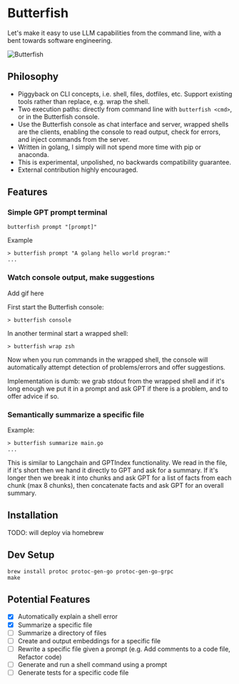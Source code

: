 # Butterfish

Let's make it easy to use LLM capabilities from the command line, with a bent towards software engineering.

<img src="https://github.com/bakks/butterfish/raw/main/assets/butterfish.png" alt="Butterfish" />

## Philosophy

- Piggyback on CLI concepts, i.e. shell, files, dotfiles, etc. Support existing tools rather than replace, e.g. wrap the shell.
- Two execution paths: directly from command line with `butterfish <cmd>`, or in the Butterfish console.
- Use the Butterfish console as chat interface and server, wrapped shells are the clients, enabling the console to read output, check for errors, and inject commands from the server.
- Written in golang, I simply will not spend more time with pip or anaconda.
- This is experimental, unpolished, no backwards compatibility guarantee.
- External contribution highly encouraged.

## Features

### Simple GPT prompt terminal

```
butterfish prompt "[prompt]"
```

Example

```
> butterfish prompt "A golang hello world program:"
...
```

### Watch console output, make suggestions

Add gif here

First start the Butterfish console:

```
> butterfish console
```

In another terminal start a wrapped shell:

```
> butterfish wrap zsh
```

Now when you run commands in the wrapped shell, the console will automatically
attempt detection of problems/errors and offer suggestions.

Implementation is dumb: we grab stdout from the wrapped shell and if it's long
enough we put it in a prompt and ask GPT if there is a problem, and to offer
advice if so.

### Semantically summarize a specific file

Example:

```
> butterfish summarize main.go
...
```

This is similar to Langchain and GPTIndex functionality. We read in the file,
if it's short then we hand it directly to GPT and ask for a summary. If it's
longer then we break it into chunks and ask GPT for a list of facts from each
chunk (max 8 chunks), then concatenate facts and ask GPT for an overall
summary.

## Installation

TODO: will deploy via homebrew

## Dev Setup

```
brew install protoc protoc-gen-go protoc-gen-go-grpc
make
```

## Potential Features

- [x] Automatically explain a shell error
- [x] Summarize a specific file
- [ ] Summarize a directory of files
- [ ] Create and output embeddings for a specific file
- [ ] Rewrite a specific file given a prompt (e.g. Add comments to a code file, Refactor code)
- [ ] Generate and run a shell command using a prompt
- [ ] Generate tests for a specific code file

